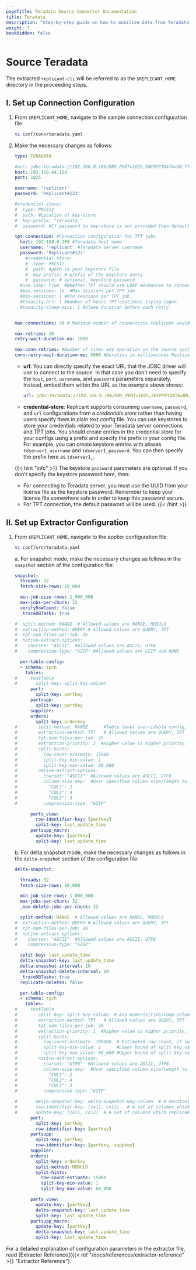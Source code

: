 ```yaml
---
pageTitle: Teradata Source Connector Documentation
title: Teradata
description: "Step-by-step guide on how to mobilize data from Teradata"
weight: 7
bookHidden: false
---
```


# Source Teradata

The extracted `replicant-cli` will be referred to as the `$REPLICANT_HOME` directory in the proceeding steps.

## I. Set up Connection Configuration

1. From `$REPLICANT_HOME`, navigate to the sample connection configuration file:

   ```BASH
   vi conf/conn/teradata.yaml
   ```

2. Make the necessary changes as follows:

   ```YAML
   type: TERADATA

   #url: jdbc:teradata://192.168.0.106/DBS_PORT=1025,ENCRYPTDATA=ON,TYPE=FASTEXPORT,USER=replicant,PASSWORD=Replicant#123
   host: 192.168.44.128
   port: 1025

   username: 'replicant'
   password: 'Replicant#123'

   #credential-store:
   #  type: PKCS12
   #  path: #Location of key-store
   #  key-prefix: "teradata_"
   #  password: #If password to key-store is not provided then default password will be used

   tpt-connection: #Connection configuration for TPT jobs
     host: 192.168.0.108 #Teradata host name
     username: 'replicant' #Teradata server username
     password: 'Replicant#123'
       #credential-store:
       #  type: PKCS12
       #  path: #path to your keystore file
       #  key-prefix: # prefix of the keystore entry
       #  password: # optional, keystore password
     #use-ldap: true  #Whether TPT should use LDAP mechanism to connect to TD
     #max-sessions: 16  #Max sessions per TPT job
     #min-sessions: 1 #Min sessions per TPT job
     #tenacity-hrs: 1 #Number of hours TPT continues trying logon
     #tenacity-sleep-mins: 1 #Sleep duration before each retry


   max-connections: 30 # Maximum number of connections replicant would use to fetch data from source Teradata.

   max-retries: 10 
   retry-wait-duration-ms: 1000

   max-conn-retries: #Number of times any operation on the source system will be re-attempted on failures.
   conn-retry-wait-duration-ms: 5000 #Duration in milliseconds Replicant should wait before performing then next retry of a failed operation
   ```
   - **url**: You can directly specify the exact URL that the JDBC driver will use to connect to the source. In that case you don't need to specify the `host`, `port`, `usrename`, and `password` parameters separately. Instead, embed them within the URL as the example above shows:

     ```YAML
     url: jdbc:teradata://192.168.0.106/DBS_PORT=1025,ENCRYPTDATA=ON,TYPE=FASTEXPORT,USER=replicant,PASSWORD=Replicant#123
      ```
   - **credential-store**: Replicant supports consuming `username`, `password`, and `url` configurations from a _credentials store_ rather than having users specify them in plain text config file. You can use keystores to store your credentials related to your Teradata server connections and TPT jobs. You should create entries in the credential store for your configs using a prefix and specify the prefix in your config file. For example, you can create keystore entries with aliases `tdserver1_username` and `tdserver1_password`. You can then specify the prefix here as `tdserver1_`.

   {{< hint "info" >}}
   The keystore `password` parameters are optional. If you don't specify the keystore password here, then:
   - For connecting to Teradata server, you must use the UUID from your license file as the keystore password. Remember to keep your license file somewhere safe in order to keep this password secure.
   - For TPT connection, the default password will be used.
   {{< /hint >}}

## II. Set up Extractor Configuration

1. From `$REPLICANT_HOME`, navigate to the applier configuration file:
   ```BASH
   vi conf/src/teradata.yaml
   ```
  
    a. For snapshot mode, make the necessary changes as follows in the `snapshot` section of the configuration file:

    ```YAML
    snapshot:
      threads: 32
      fetch-size-rows: 10_000

      min-job-size-rows: 1_000_000
      max-jobs-per-chunk: 32
      verifyRowCount: false
      _traceDBTasks: true

    #  split-method: RANGE  # Allowed values are RANGE, MODULO
    #  extraction-method: QUERY # Allowed values are QUERY, TPT
    #  tpt-num-files-per-job: 16
    #  native-extract-options:
    #    charset: "ASCII"  #Allowed values are ASCII, UTF8
    #    compression-type: "GZIP" #Allowed values are GZIP and NONE

      per-table-config:
      - schema: tpch
        tables:
    #     testTable
    #       split-key: split-key-column
          part:
            split-key: partkey
          partsupp:
            split-key: partkey
          supplier:
          orders:
            split-key: orderkey
    #        split-method: RANGE      #Table level overridable config, allowed values : RANGE, MODULO
    #        extraction-method: TPT   # Allowed values are QUERY, TPT
    #        tpt-num-files-per-job: 16
    #        extraction-priority: 2  #Higher value is higher priority. Both positive and negative values are allowed. Default priority is 0 if unspecified.
    #        split-hints:
    #          row-count-estimate: 15000
    #          split-key-min-value: 1
    #          split-key-max-value: 60_000
    #        native-extract-options:
    #          charset: "ASCII"  #Allowed values are ASCII, UTF8
    #          column-size-map:  #User specified column size/length to be used while exporting with TPT
    #            "COL1": 2
    #            "COL2": 4
    #            "COL3": 3
    #          compression-type: "GZIP"

          parts_view:
            row-identifier-key: [partkey]
            split-key: last_update_time
          partsupp_macro:
            update-key: [partkey]
            split-key: last_update_time
    ```

    b. For delta snapshot mode, make the necessary changes as follows in the `delta-snapshot` section of the configuration file:

    ```YAML
    delta-snapshot:

      threads: 32
      fetch-size-rows: 10_000

      min-job-size-rows: 1_000_000
      max-jobs-per-chunk: 32
      _max-delete-jobs-per-chunk: 32

      split-method: RANGE  # Allowed values are RANGE, MODULO
    #  extraction-method: QUERY # Allowed values are QUERY, TPT
    #  tpt-num-files-per-job: 16
    #  native-extract-options:
    #    charset: "ASCII"  #Allowed values are ASCII, UTF8
    #    compression-type: "GZIP"

      split-key: last_update_time
      delta-snapshot-key: last_update_time
      delta-snapshot-interval: 10
      delta-snapshot-delete-interval: 10
      _traceDBTasks: true
      replicate-deletes: false

      per-table-config:
      - schema: tpch
        tables:
    #     testTable
    #        split-key: split-key-column  # Any numeric/timestamp column with sufficiently large number of distincts
    #        extraction-method: TPT   # Allowed values are QUERY, TPT
    #        tpt-num-files-per-job: 16
    #        extraction-priority: 1  #Higher value is higher priority. Both positive and negative values are allowed. Default priority is 0 if unspecified.
    #        split-hints:
    #          row-count-estimate: 100000  # Estimated row count, if supplied replicant will leverage
    #          split-key-min-value: 1      #Lower bound of split key value
    #          split-key-max-value: 60_000 #Upper bound of split key value, if supplied replicant will leverage and avoid querying source database for the same
    #        native-extract-options:
    #          charset: "UTF8"  #Allowed values are ASCII, UTF8
    #          column-size-map:  #User specified column size/length to be used while exporting with TPT
    #            "COL1": 2
    #            "COL2": 4
    #            "COL3": 3
    #          compression-type: "GZIP"

    #       delta-snapshot-key: delta-snapshot-key-column  # A monotonic increasing numeric/timestamp column which gets new value on each INSERT/UPDATE
    #       row-identifier-key: [col1, col2]   # A set of columns which uniquely identify a row
    #       update-key: [col1, col2]  # A set of columns which replicant should use to perform deletes/updates during incremental replication
          part:
            split-key: partkey
            row-identifier-key: [partkey]
          partsupp:
            split-key: partkey
            row-identifier-key: [partkey, suppkey]
          supplier:
          orders:
            split-key: orderkey
            split-method: MODULO
            split-hints:
              row-count-estimate: 15000
              split-key-min-value: 1
              split-key-max-value: 60_000

          parts_view:
            update-key: [partkey]
            delta-snapshot-key: last_update_time
            split-key: last_update_time
          partsupp_macro:
            update-key: [partkey]
            delta-snapshot-key: last_update_time
            split-key: last_update_time
    ```

For a detailed explanation of configuration parameters in the extractor file, read [Extractor Reference]({{< ref "/docs/references/extractor-reference" >}} "Extractor Reference").
